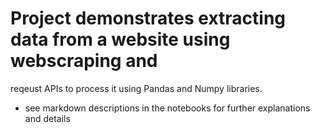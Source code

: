 # Project demonstrates extracting data from a website using webscraping and 
reqeust APIs to process it using Pandas and Numpy libraries.
- see markdown descriptions in the notebooks for further explanations and details 

